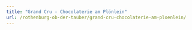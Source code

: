 ```yaml
---
title: "Grand Cru - Chocolaterie am Plönlein"
url: /rothenburg-ob-der-tauber/grand-cru-chocolaterie-am-ploenlein/
---
```

